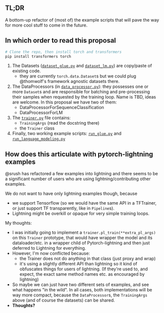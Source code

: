 
## TL;DR

A bottom-up refactor of (most of) the example scripts that will pave the way for more cool stuff to come in the future.

## In which order to read this proposal

```bash
# Clone the repo, then install torch and transformers
pip install transformers torch
```

1. The Datasets ([`dataset_glue.py`](dataset_glue.py) and [`dataset_lm.py`](dataset_lm.py)) are copy/paste of existing code.
	- they are currently `torch.data.Dataset`s but we could plug @thomwolf's framework agnostic datasets there.
1. The DataProcessors (in [`data_processor.py`](data_processor.py)): they possesses one or more `Dataset`s
    and are responsible for batching and pre-processing their samples
    when requested by the training loop.
	Name is TBD, ideas are welcome.
	In this proposal we have two of them:
	- DataProcessorForSequenceClassification
	- DataProcessorForLM
1. The [`trainer.py`](trainer.py) file contains:
	- `TrainingArgs` (read the docstring there)
	- the `Trainer` class
1. Finally, two working example scripts: [`run_glue.py`](run_glue.py) and [`run_language_modeling.py`](run_language_modeling.py)


## How does this articulate with pytorch-lightning examples

@srush has refactored a few examples into lightning and there seems to be a significant number of users who are using lightning/contributing other examples.

We do not want to have only lightning examples though, because
- we support Tensorflow (so we would have the same API in a TFTrainer, or just support TF transparently, like in `Pipeline`s).
- Lightning might be overkill or opaque for very simple training loops.

My thoughts:

- I was initially going to implement a `trainer.pl_train(**extra_pl_args)` on this `Trainer` prototype, that would have wrapper the model and its dataloader/etc. in a wrapper child of Pytorch-lightning and then just deferred to Lightning for everything.
- However, I'm now conflicted because:
	- the Trainer does not do anything in that class (just proxy and wrap)
	- it's using a slightly different API than lightning so it kind of obfuscates things for users of lightning. (If they're used to, and expect, the exact same method names etc. as encouraged by lightning)
- So maybe we can just have two different sets of examples, and see what happens "in the wild". In all cases, both implementations will be way more compact, because the `DataProcessor`s, the `TrainingArgs` above (and of course the datasets) can be shared.
- **Thoughts?**



